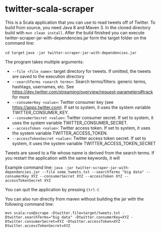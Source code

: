 # twitter-scala-scraper

This is a Scala application that you can use to read tweets off of Twitter. To build from source, you need Java 8 and Maven 3. In the cloned directory build with  `mvn clean install`. After the build finished you can execute twitter-scraper-jar-with-dependencies.jar form the target folder on the command line: 

`cd target`
`java -jar twitter-scraper-jar-with-dependencies.jar`

The program takes multiple arguments:
- `--file <file_name>`: target directory for tweets. If omitted, the tweets are saved to the execution directory
- `--searchTerms <search terms>`: Search terms/filters: generic terms, hashtags, usernames, etc. See https://dev.twitter.com/streaming/overview/request-parameters#track for more
- `--consumerKey <value>`: Twitter consumer key (see https://apps.twitter.com). If set to system, it uses the system variable TWITTER_CONSUMER_KEY.
- `--consumerSecret <value>`: Twitter consumer secret. If set to system, it uses the system variable TWITTER_CONSUMER_SECRET.
- `--accessToken <value>`: Twitter access token. If set to system, it uses the system variable TWITTER_ACCESS_TOKEN.
- `--accessTokenSecret <value>`: Twitter access token secret. If set to system, it uses the system variable TWITTER_ACCESS_TOKEN_SECRET

Tweets are saved to a file whose name is derived from the search terms. If you restart the application with the same keywords, it will 

Example command line:
`java -jar twitter-scraper-jar-with-dependencies.jar --file some_tweets.txt --searchTerms "big data" --consumerKey XYZ --consumerSecret XYZ --accessToken XYZ --accessTokenSecret XYZ`

You can quit the application by pressing `Ctrl-C`

You can also run directly from maven without building the jar with the following command line:

`mvn scala:run@scrape -Dtwitter.file=target/tweets.txt -Dtwitter.searchTerms="big data" -Dtwitter.consumerKey=XYZ -Dtwitter.consumerSecret=XYZ -Dtwitter.accessToken=XYZ -Dtwitter.accessTokenSecret=XYZ`


